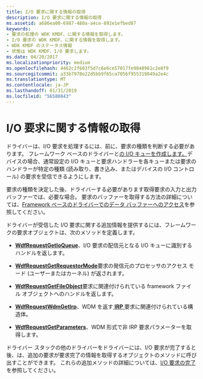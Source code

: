 ```yaml
---
title: I/O 要求に関する情報の取得
description: I/O 要求に関する情報の取得
ms.assetid: a686ea00-6987-480a-a4ce-892e1efbed87
keywords:
- 要求の処理の WDK KMDF、に関する情報を取得します。
- I/O 要求の WDK KMDF、に関する情報を取得します。
- WDK KMDF のステータス情報
- 状態は WDK KMDF、I/O 要求します。
ms.date: 04/20/2017
ms.localizationpriority: medium
ms.openlocfilehash: 4462c2f603f5d7c6e6ce57017fe9048961c2e8f9
ms.sourcegitcommit: a33b7978e22d5bb9f65ca7056f955319049a2e4c
ms.translationtype: MT
ms.contentlocale: ja-JP
ms.lasthandoff: 01/31/2019
ms.locfileid: "56580843"
---
```

# <a name="obtaining-information-about-an-io-request"></a>I/O 要求に関する情報の取得


ドライバーは、I/O 要求を処理するには、前に、要求の種類を判断する必要があります。 フレームワーク ベースのドライバーと[の I/O キューを作成します。](creating-i-o-queues.md)デバイスの場合、通常設定の I/O キューと要求ハンドラーを各キューまたは要求のハンドラーが特定の種類 (読み取り、書き込み、またはデバイスの I/O コントロール) の要求を受信できるようにします。

要求の種類を決定した後、ドライバーする必要があります取得要求の入力と出力バッファーでは、必要な場合。 要求のバッファーを取得する方法の詳細については、[Framework ベースのドライバーでのデータ バッファーへのアクセス](https://msdn.microsoft.com/library/windows/hardware/ff540701)を参照してください。

ドライバーが受信した I/O 要求に関する追加情報を提供するには、フレームワークの要求オブジェクトは、次のメソッドを定義します。

-   [**WdfRequestGetIoQueue**](https://msdn.microsoft.com/library/windows/hardware/ff549968)、I/O 要求の配信元となる I/O キューに識別するハンドルを返します。

-   [**WdfRequestGetRequestorMode**](https://msdn.microsoft.com/library/windows/hardware/ff549971)要求の発信元のプロセッサのアクセス モード (ユーザーまたはカーネル) が返されます。

-   [**WdfRequestGetFileObject**](https://msdn.microsoft.com/library/windows/hardware/ff549963)要求に関連付けられている framework ファイル オブジェクトへのハンドルを返します。

-   [**WdfRequestWdmGetIrp**](https://msdn.microsoft.com/library/windows/hardware/ff550037)、WDM を返す[ **IRP** ](https://msdn.microsoft.com/library/windows/hardware/ff550694)要求に関連付けられている構造体。

-   [**WdfRequestGetParameters**](https://msdn.microsoft.com/library/windows/hardware/ff549969)、WDM 形式で非 IRP 要求パラメーターを取得します。

ドライバー スタックの他のドライバーをドライバーには、I/O 要求が完了すると後、は、追加の要求が要求完了の情報を取得するオブジェクトのメソッドに呼び出すことができます。 これらの追加メソッドの詳細については、[I/O 要求の完了](completing-i-o-requests.md)を参照してください。

 

 





